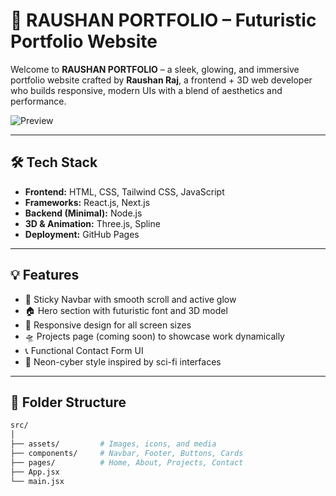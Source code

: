 # 🚀 RAUSHAN PORTFOLIO – Futuristic Portfolio Website

Welcome to **RAUSHAN PORTFOLIO** – a sleek, glowing, and immersive portfolio website crafted by **Raushan Raj**, a frontend + 3D web developer who builds responsive, modern UIs with a blend of aesthetics and performance.

![Preview](https://khiladi01.github.io/Portfolio-Project/)

---

## 🛠️ Tech Stack

- **Frontend:** HTML, CSS, Tailwind CSS, JavaScript
- **Frameworks:** React.js, Next.js
- **Backend (Minimal):** Node.js
- **3D & Animation:** Three.js, Spline
- **Deployment:** GitHub Pages

---

## 💡 Features

- 🔗 Sticky Navbar with smooth scroll and active glow
- 🏠 Hero section with futuristic font and 3D model
- 🎯 Responsive design for all screen sizes
- 🛸 Projects page (coming soon) to showcase work dynamically
- 📞 Functional Contact Form UI
- 🌌 Neon-cyber style inspired by sci-fi interfaces

---

## 📂 Folder Structure

```bash
src/
│
├── assets/         # Images, icons, and media
├── components/     # Navbar, Footer, Buttons, Cards
├── pages/          # Home, About, Projects, Contact
├── App.jsx
└── main.jsx
